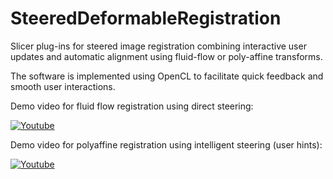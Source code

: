 SteeredDeformableRegistration
========================

Slicer plug-ins for steered image registration combining interactive user updates and automatic alignment using fluid-flow or poly-affine transforms.

The software is implemented using OpenCL to facilitate quick feedback and
smooth user interactions.

Demo video for fluid flow registration using direct steering:

[![Youtube](http://img.youtube.com/vi/sfAMD5wSvlQ/0.jpg)](https://youtu.be/sfAMD5wSvlQ)

Demo video for polyaffine registration using intelligent steering (user hints):

[![Youtube](http://img.youtube.com/vi/c1KTiz74K5s/0.jpg)](https://youtu.be/c1KTiz74K5s)
